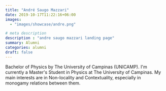 ```yaml
---
title: "André Saugo Mazzari"
date: 2019-10-17T11:22:16+06:00
images: 
  - "images/showcase/andre.png"

# meta description
description : "andre saugo mazzari landing page"
summary: Alumni
categories: alumni
draft: false
---
```


Bachelor of Physics by The University of Campinas (UNICAMP). I'm currently a Master's Student in Physics at The University of Campinas. My main interests are in Non-locality and Contextuality, especially in monogamy relations between them.
